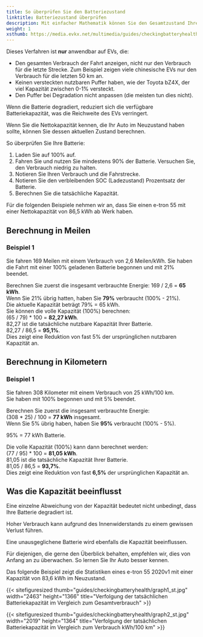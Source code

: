 ```yaml
---
title: So überprüfen Sie den Batteriezustand
linktitle: Batteriezustand überprüfen
description: Mit einfacher Mathematik können Sie den Gesamtzustand Ihrer Batterie überprüfen. Diese Anleitung erklärt, wie.
weight: 1
xsthumb: https://media.evkx.net/multimedia/guides/checkingbatteryhealth/graph1_xst.jpg
---
```

<!-- markdownlint-disable MD033 -->

<div class="alert alert-warning" role="alert">
  Dieses Verfahren ist <b>nur</b> anwendbar auf EVs, die:
  <ul>
    <li>Den gesamten Verbrauch der Fahrt anzeigen, nicht nur den Verbrauch für die letzte Strecke. Zum Beispiel zeigen viele chinesische EVs nur den Verbrauch für die letzten 50 km an.</li>
    <li>Keinen versteckten nutzbaren Puffer haben, wie der Toyota bZ4X, der viel Kapazität zwischen 0-1% versteckt.</li>
    <li>Den Puffer bei Degradation nicht anpassen (die meisten tun dies nicht).</li>
  </ul>
</div>

Wenn die Batterie degradiert, reduziert sich die verfügbare Batteriekapazität, was die Reichweite des EVs verringert.

Wenn Sie die Nettokapazität kennen, die Ihr Auto im Neuzustand haben sollte, können Sie dessen aktuellen Zustand berechnen.

So überprüfen Sie Ihre Batterie:

1. Laden Sie auf 100% auf.
2. Fahren Sie und nutzen Sie mindestens 90% der Batterie. Versuchen Sie, den Verbrauch niedrig zu halten.
3. Notieren Sie Ihren Verbrauch und die Fahrstrecke.
4. Notieren Sie den verbleibenden SOC (Ladezustand) Prozentsatz der Batterie.
5. Berechnen Sie die tatsächliche Kapazität.

Für die folgenden Beispiele nehmen wir an, dass Sie einen e-tron 55 mit einer Nettokapazität von 86,5 kWh ab Werk haben.

## Berechnung in Meilen

### Beispiel 1

Sie fahren 169 Meilen mit einem Verbrauch von 2,6 Meilen/kWh. Sie haben die Fahrt mit einer 100% geladenen Batterie begonnen und mit 21% beendet.

Berechnen Sie zuerst die insgesamt verbrauchte Energie: 169 / 2,6 = <b>65 kWh</b>.<br>
Wenn Sie 21% übrig hatten, haben Sie <b>79%</b> verbraucht (100% - 21%).<br>
Die aktuelle Kapazität beträgt 79% = 65 kWh.<br>
Sie können die volle Kapazität (100%) berechnen:<br>
(65 / 79) * 100 = <b>82,27 kWh</b>.<br>
82,27 ist die tatsächliche nutzbare Kapazität Ihrer Batterie.<br>
82,27 / 86,5 = <b>95,1%</b>.<br>
Dies zeigt eine Reduktion von fast 5% der ursprünglichen nutzbaren Kapazität an.

## Berechnung in Kilometern

### Beispiel 1

Sie fahren 308 Kilometer mit einem Verbrauch von 25 kWh/100 km.<br>
Sie haben mit 100% begonnen und mit 5% beendet.<br>

Berechnen Sie zuerst die insgesamt verbrauchte Energie:<br>
(308 * 25) / 100 = <b>77 kWh</b> insgesamt.<br>
Wenn Sie 5% übrig haben, haben Sie <b>95%</b> verbraucht (100% - 5%).<br>

95% = 77 kWh Batterie.<br>

Die volle Kapazität (100%) kann dann berechnet werden:<br>
(77 / 95) * 100 = <b>81,05 kWh</b>.<br>
81,05 ist die tatsächliche Kapazität Ihrer Batterie.<br>
81,05 / 86,5 = <b>93,7%</b>.<br>
Dies zeigt eine Reduktion von fast <b>6,5%</b> der ursprünglichen Kapazität an.

## Was die Kapazität beeinflusst

Eine einzelne Abweichung von der Kapazität bedeutet nicht unbedingt, dass Ihre Batterie degradiert ist.

Hoher Verbrauch kann aufgrund des Innenwiderstands zu einem gewissen Verlust führen.

Eine unausgeglichene Batterie wird ebenfalls die Kapazität beeinflussen.

Für diejenigen, die gerne den Überblick behalten, empfehlen wir, dies von Anfang an zu überwachen. So lernen Sie Ihr Auto besser kennen.

Das folgende Beispiel zeigt die Statistiken eines e-tron 55 2020v1 mit einer Kapazität von 83,6 kWh im Neuzustand.

{{< sitefiguresized thumb="guides/checkingbatteryhealth/graph1_st.jpg" width="2463" height="1366" title="Verfolgung der tatsächlichen Batteriekapazität im Vergleich zum Gesamtverbrauch" >}}

{{< sitefiguresized thumb="guides/checkingbatteryhealth/graph2_st.jpg" width="2019" height="1364" title="Verfolgung der tatsächlichen Batteriekapazität im Vergleich zum Verbrauch kWh/100 km" >}}